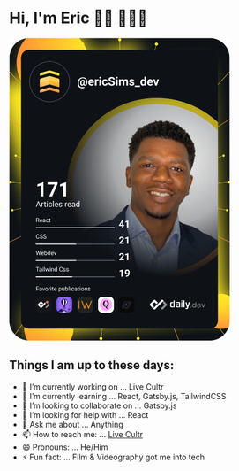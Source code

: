 # Hi, I'm Eric 👋🏾  👨🏾‍💻

<a href="https://app.daily.dev/ericSims_dev"><img src="https://github.com/E-sims/E-sims/blob/main/devcard.svg" width="400" alt="Eric Sims's Dev Card"/></a>

## Things I am up to these days:

- 🔭 I’m currently working on ... Live Cultr
- 🌱 I’m currently learning ... React, Gatsby.js, TailwindCSS
- 👯 I’m looking to collaborate on ... Gatsby.js
- 🤔 I’m looking for help with ... React
- 💬 Ask me about ... Anything
- 📫 How to reach me: ... [Live Cultr](https://livecultr.co/contact-us/)
- 😄 Pronouns: ... He/Him
- ⚡ Fun fact: ... Film & Videography got me into tech

